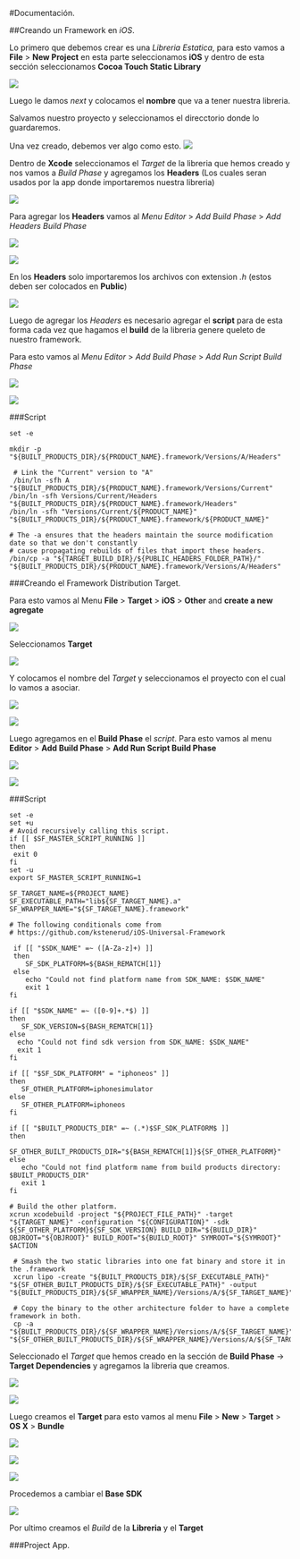 #Documentación.

##Creando un Framework en _iOS_.

Lo primero que debemos crear es una _Libreria Estatica_, para esto vamos a __File__ > __New Project__ en esta parte seleccionamos __iOS__ y dentro de esta sección seleccionamos __Cocoa Touch Static Library__

![](https://raw.githubusercontent.com/jghg02/Framework_iOS/master/img/Framework1.png)

Luego le damos _next_ y colocamos el __nombre__ que va a tener nuestra libreria.


Salvamos nuestro proyecto y seleccionamos el direcctorio donde lo guardaremos. 

Una vez creado, debemos ver algo como esto.
![](https://raw.githubusercontent.com/jghg02/Framework_iOS/master/img/Framework3.png)

Dentro de __Xcode__ seleccionamos el _Target_ de la libreria que hemos creado y nos vamos a _Build Phase_ y agregamos los __Headers__ (Los cuales seran usados por la app donde importaremos nuestra libreria)

![](https://raw.githubusercontent.com/jghg02/Framework_iOS/master/img/Framework4.png)

Para agregar los __Headers__ vamos al _Menu Editor_ > _Add Build Phase_ > _Add Headers Build Phase_

![](https://raw.githubusercontent.com/jghg02/Framework_iOS/master/img/Framework5.png)

![](https://raw.githubusercontent.com/jghg02/Framework_iOS/master/img/Framework6.png)

En los __Headers__ solo importaremos los archivos con extension _.h_ (estos deben ser colocados en __Public__)

![](https://raw.githubusercontent.com/jghg02/Framework_iOS/master/img/Framework21.png)

Luego de agregar los _Headers_ es necesario agregar el __script__ para de esta forma cada vez que hagamos el __build__ de la libreria genere queleto de nuestro framework. 

Para esto vamos al _Menu Editor_ > _Add Build Phase_ > _Add Run Script Build Phase_ 

![](https://raw.githubusercontent.com/jghg02/Framework_iOS/master/img/Framework7.png)

![](https://raw.githubusercontent.com/jghg02/Framework_iOS/master/img/Framework8.png)

###Script

	set -e

    mkdir -p "${BUILT_PRODUCTS_DIR}/${PRODUCT_NAME}.framework/Versions/A/Headers"

     # Link the "Current" version to "A"
     /bin/ln -sfh A "${BUILT_PRODUCTS_DIR}/${PRODUCT_NAME}.framework/Versions/Current"
    /bin/ln -sfh Versions/Current/Headers "${BUILT_PRODUCTS_DIR}/${PRODUCT_NAME}.framework/Headers"
    /bin/ln -sfh "Versions/Current/${PRODUCT_NAME}" "${BUILT_PRODUCTS_DIR}/${PRODUCT_NAME}.framework/${PRODUCT_NAME}"

    # The -a ensures that the headers maintain the source modification date so that we don't constantly
    # cause propagating rebuilds of files that import these headers.
    /bin/cp -a "${TARGET_BUILD_DIR}/${PUBLIC_HEADERS_FOLDER_PATH}/" "${BUILT_PRODUCTS_DIR}/${PRODUCT_NAME}.framework/Versions/A/Headers"



###Creando el Framework Distribution Target.

Para esto vamos al Menu __File__ > __Target__ > __iOS__ > __Other__  and __create a new agregate__

![](https://raw.githubusercontent.com/jghg02/Framework_iOS/master/img/Framework9.png)

Seleccionamos __Target__

![](https://raw.githubusercontent.com/jghg02/Framework_iOS/master/img/Framework10.png)

Y colocamos el nombre del _Target_ y seleccionamos el proyecto con el cual lo vamos a asociar.

![](https://raw.githubusercontent.com/jghg02/Framework_iOS/master/img/Framework11.png)

![](https://raw.githubusercontent.com/jghg02/Framework_iOS/master/img/Framework12.png)

Luego agregamos en el __Build Phase__ el _script_. Para esto vamos al menu __Editor__ > __Add Build Phase__ > __Add Run Script Build Phase__ 

![](https://raw.githubusercontent.com/jghg02/Framework_iOS/master/img/Framework13.png)

![](https://raw.githubusercontent.com/jghg02/Framework_iOS/master/img/Framework14.png)

###Script 

    set -e
    set +u
    # Avoid recursively calling this script.
    if [[ $SF_MASTER_SCRIPT_RUNNING ]]
    then
     exit 0
    fi
    set -u
    export SF_MASTER_SCRIPT_RUNNING=1

    SF_TARGET_NAME=${PROJECT_NAME}
    SF_EXECUTABLE_PATH="lib${SF_TARGET_NAME}.a"
    SF_WRAPPER_NAME="${SF_TARGET_NAME}.framework"

    # The following conditionals come from
    # https://github.com/kstenerud/iOS-Universal-Framework

     if [[ "$SDK_NAME" =~ ([A-Za-z]+) ]]
     then
        SF_SDK_PLATFORM=${BASH_REMATCH[1]}
     else
        echo "Could not find platform name from SDK_NAME: $SDK_NAME"
        exit 1
    fi

    if [[ "$SDK_NAME" =~ ([0-9]+.*$) ]]
    then
       SF_SDK_VERSION=${BASH_REMATCH[1]}
    else
      echo "Could not find sdk version from SDK_NAME: $SDK_NAME"
      exit 1
    fi

    if [[ "$SF_SDK_PLATFORM" = "iphoneos" ]]
    then
       SF_OTHER_PLATFORM=iphonesimulator
    else
       SF_OTHER_PLATFORM=iphoneos
    fi

    if [[ "$BUILT_PRODUCTS_DIR" =~ (.*)$SF_SDK_PLATFORM$ ]]
    then
       SF_OTHER_BUILT_PRODUCTS_DIR="${BASH_REMATCH[1]}${SF_OTHER_PLATFORM}"
    else
       echo "Could not find platform name from build products directory:        $BUILT_PRODUCTS_DIR"
       exit 1
    fi

    # Build the other platform.
    xcrun xcodebuild -project "${PROJECT_FILE_PATH}" -target "${TARGET_NAME}" -configuration "${CONFIGURATION}" -sdk ${SF_OTHER_PLATFORM}${SF_SDK_VERSION} BUILD_DIR="${BUILD_DIR}" OBJROOT="${OBJROOT}" BUILD_ROOT="${BUILD_ROOT}" SYMROOT="${SYMROOT}" $ACTION

     # Smash the two static libraries into one fat binary and store it in the .framework
     xcrun lipo -create "${BUILT_PRODUCTS_DIR}/${SF_EXECUTABLE_PATH}" "${SF_OTHER_BUILT_PRODUCTS_DIR}/${SF_EXECUTABLE_PATH}" -output "${BUILT_PRODUCTS_DIR}/${SF_WRAPPER_NAME}/Versions/A/${SF_TARGET_NAME}"

     # Copy the binary to the other architecture folder to have a complete framework in both.
     cp -a "${BUILT_PRODUCTS_DIR}/${SF_WRAPPER_NAME}/Versions/A/${SF_TARGET_NAME}" "${SF_OTHER_BUILT_PRODUCTS_DIR}/${SF_WRAPPER_NAME}/Versions/A/${SF_TARGET_NAME}"


Seleccionado el _Target_ que hemos creado en la sección de __Build Phase__ -> __Target Dependencies__ y agregamos la libreria que creamos.

![](https://raw.githubusercontent.com/jghg02/Framework_iOS/master/img/Framework15.png)

![](https://raw.githubusercontent.com/jghg02/Framework_iOS/master/img/Framework16.png)

Luego creamos el __Target__ para esto vamos al menu __File__ > __New__ > __Target__ > __OS X__ > __Bundle__ 

![](https://raw.githubusercontent.com/jghg02/Framework_iOS/master/img/Framework17.png)

![](https://raw.githubusercontent.com/jghg02/Framework_iOS/master/img/Framework18.png)

![](https://raw.githubusercontent.com/jghg02/Framework_iOS/master/img/Framework19.png)

Procedemos a cambiar el __Base SDK__ 

![](https://raw.githubusercontent.com/jghg02/Framework_iOS/master/img/Framework20.png)

Por ultimo creamos el _Build_ de la __Libreria__ y el __Target__ 


###Project App.




